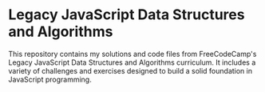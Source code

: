 <h1>Legacy JavaScript Data Structures and Algorithms</h1>
    <p> 
      This repository contains my solutions and code files from FreeCodeCamp's Legacy JavaScript Data Structures and Algorithms curriculum. 
      It includes a variety of challenges and exercises designed to build a solid foundation in JavaScript programming.
    </p>
